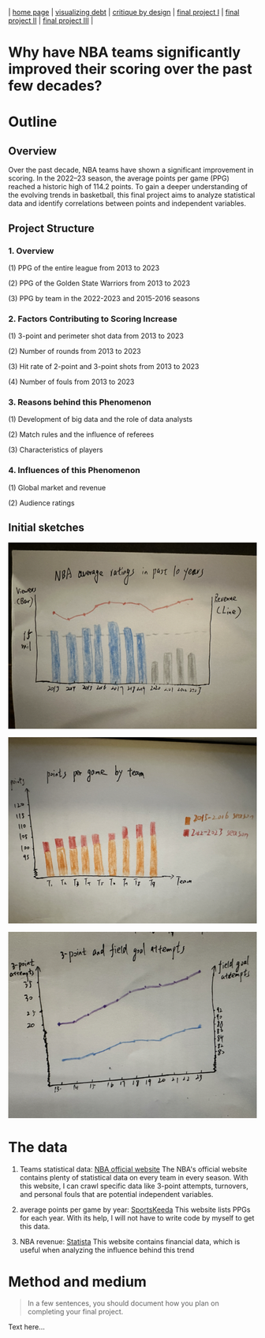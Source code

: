 | [home page](https://cmustudent.github.io/tswd-portfolio-templates/) | [visualizing debt](visualizing-government-debt) | [critique by design](critique-by-design) | [final project I](final-project-part-one) | [final project II](final-project-part-two) | [final project III](final-project-part-three) |
# Why have NBA teams significantly improved their scoring over the past few decades?

# Outline

## Overview
Over the past decade, NBA teams have shown a significant improvement in scoring. In the 2022–23 season, the average points per game (PPG) reached a historic high of 114.2 points. To gain a deeper understanding of the evolving trends in basketball, this final project aims to analyze statistical data and identify correlations between points and independent variables.

## Project Structure

### 1. Overview
(1) PPG of the entire league from 2013 to 2023

(2) PPG of the Golden State Warriors from 2013 to 2023

(3) PPG by team in the 2022-2023 and 2015-2016 seasons

### 2. Factors Contributing to Scoring Increase
(1) 3-point and perimeter shot data from 2013 to 2023

(2) Number of rounds from 2013 to 2023

(3) Hit rate of 2-point and 3-point shots from 2013 to 2023

(4) Number of fouls from 2013 to 2023

### 3. Reasons behind this Phenomenon
(1) Development of big data and the role of data analysts

(2) Match rules and the influence of referees

(3) Characteristics of players

### 4. Influences of this Phenomenon
(1) Global market and revenue

(2) Audience ratings


## Initial sketches
![data1](data1.png)

![data2](data2.png)

![data3](data3.png)


# The data

1. Teams statistical data: [NBA official website](https://www.nba.com/stats/teams/traditional?sort=PTS&dir=-1&SeasonType=Playoffs&Season=2022-23)
The NBA's official website contains plenty of statistical data on every team in every season. With this website, I can crawl specific data like 3-point attempts, turnovers, and personal fouls that are potential independent variables.

2. average points per game by year: [SportsKeeda](https://www.sportskeeda.com/basketball/what-average-points-per-game-ppg-nba-year-looking-last-decade-evolution-scoring)
This website lists PPGs for each year. With its help, I will not have to write code by myself to get this data.

3. NBA revenue: [Statista](https://www.statista.com/statistics/193467/total-league-revenue-of-the-nba-since-2005/)
This website contains financial data, which is useful when analyzing the influence behind this trend


# Method and medium
> In a few sentences, you should document how you plan on completing your final project. 

Text here...
